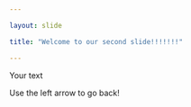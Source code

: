 ```yaml
---

layout: slide

title: "Welcome to our second slide!!!!!!!"

---
```


Your text

Use the left arrow to go back!
